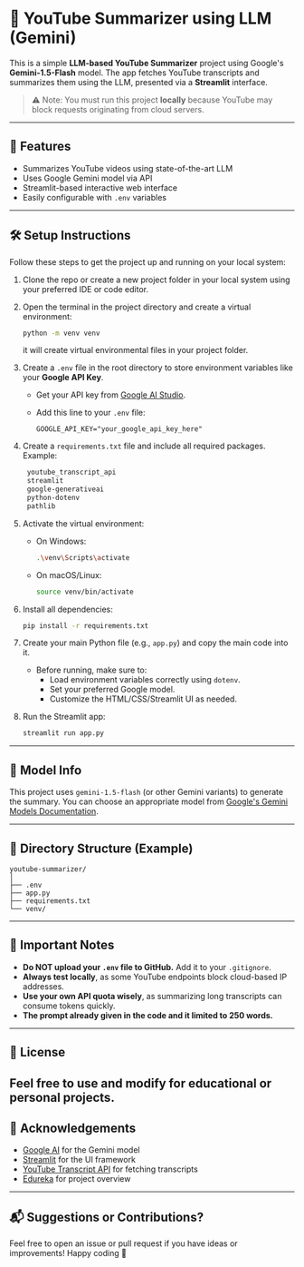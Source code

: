 # 🎥 YouTube Summarizer using LLM (Gemini)

This is a simple **LLM-based YouTube Summarizer** project using Google's **Gemini-1.5-Flash** model. The app fetches YouTube transcripts and summarizes them using the LLM, presented via a **Streamlit** interface.

> ⚠️ Note: You must run this project **locally** because YouTube may block requests originating from cloud servers.

---

## 🚀 Features

- Summarizes YouTube videos using state-of-the-art LLM
- Uses Google Gemini model via API
- Streamlit-based interactive web interface
- Easily configurable with `.env` variables

---

## 🛠️ Setup Instructions

Follow these steps to get the project up and running on your local system:

1. Clone the repo or create a new project folder in your local system using your preferred IDE or code editor.

2. Open the terminal in the project directory and create a virtual environment:

   ```bash
   python -m venv venv
   ```
   it will create virtual environmental files in your project folder.

3. Create a `.env` file in the root directory to store environment variables like your **Google API Key**.

   - Get your API key from [Google AI Studio](https://makersuite.google.com/app).
   - Add this line to your `.env` file:

     ```
     GOOGLE_API_KEY="your_google_api_key_here"
     ```

4. Create a `requirements.txt` file and include all required packages. Example:

   ```txt
    youtube_transcript_api
    streamlit
    google-generativeai
    python-dotenv
    pathlib
   ```

5. Activate the virtual environment:

   - On Windows:

     ```bash
     .\venv\Scripts\activate
     ```

   - On macOS/Linux:

     ```bash
     source venv/bin/activate
     ```

6. Install all dependencies:

   ```bash
   pip install -r requirements.txt
   ```

7. Create your main Python file (e.g., `app.py`) and copy the main code into it.

   - Before running, make sure to:
     - Load environment variables correctly using `dotenv`.
     - Set your preferred Google model.
     - Customize the HTML/CSS/Streamlit UI as needed.

8. Run the Streamlit app:

   ```bash
   streamlit run app.py
   ```

---

## 🧠 Model Info

This project uses `gemini-1.5-flash` (or other Gemini variants) to generate the summary. You can choose an appropriate model from [Google's Gemini Models Documentation](https://ai.google.dev/).

---

## 📂 Directory Structure (Example)

```
youtube-summarizer/
│
├── .env
├── app.py
├── requirements.txt
└── venv/
```

---

## 🔐 Important Notes

- **Do NOT upload your `.env` file to GitHub.** Add it to your `.gitignore`.
- **Always test locally**, as some YouTube endpoints block cloud-based IP addresses.
- **Use your own API quota wisely**, as summarizing long transcripts can consume tokens quickly.
- **The prompt already given in the code and it limited to 250 words.**
---

## 📜 License

Feel free to use and modify for educational or personal projects.
---

## 🙌 Acknowledgements

- [Google AI](https://ai.google.dev/) for the Gemini model
- [Streamlit](https://streamlit.io/) for the UI framework
- [YouTube Transcript API](https://pypi.org/project/youtube-transcript-api/) for fetching transcripts
- [Edureka](https://www.youtube.com/watch?v=y1zbigWqwSQ) for project overview
---

## 📬 Suggestions or Contributions?

Feel free to open an issue or pull request if you have ideas or improvements! Happy coding 🚀